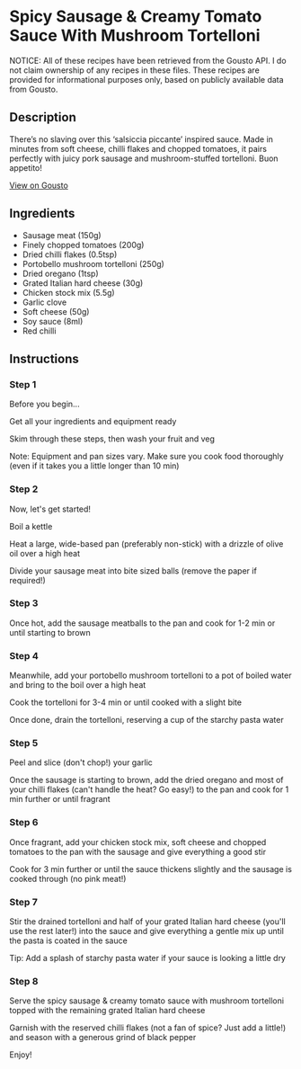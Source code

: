 # Spicy Sausage & Creamy Tomato Sauce With Mushroom Tortelloni 

NOTICE: All of these recipes have been retrieved from the Gousto API. I do not claim ownership of any recipes in these files. These recipes are provided for informational purposes only, based on publicly available data from Gousto.

## Description

There’s no slaving over this ‘salsiccia piccante’ inspired sauce. Made in minutes from soft cheese, chilli flakes and chopped tomatoes, it pairs perfectly with juicy pork sausage and mushroom-stuffed tortelloni. Buon appetito!

[View on Gousto](https://www.gousto.co.uk/recipes/cookbook/spicy-sausage-creamy-tomato-sauce-with-mushroom-tortelloni)

## Ingredients

- Sausage meat (150g)
- Finely chopped tomatoes (200g)
- Dried chilli flakes (0.5tsp)
- Portobello mushroom tortelloni (250g)
- Dried oregano (1tsp)
- Grated Italian hard cheese (30g)
- Chicken stock mix (5.5g)
- Garlic clove
- Soft cheese (50g)
- Soy sauce (8ml)
- Red chilli

## Instructions


### Step 1

Before you begin...

Get all your ingredients and equipment ready

Skim through these steps, then wash your fruit and veg

Note: Equipment and pan sizes vary. Make sure you cook food thoroughly (even if it takes you a little longer than 10 min)


### Step 2

Now, let's get started!

Boil a kettle

Heat a large, wide-based pan (preferably non-stick) with a drizzle of olive oil over a high heat

Divide your sausage meat into bite sized balls (remove the paper if required!)


### Step 3

Once hot, add the sausage meatballs to the pan and cook for 1-2 min or until starting to brown


### Step 4

Meanwhile, add your portobello mushroom tortelloni to a pot of boiled water and bring to the boil over a high heat

Cook the tortelloni for 3-4 min or until cooked with a slight bite

Once done, drain the tortelloni, reserving a cup of the starchy pasta water


### Step 5

Peel and slice (don't chop!) your garlic

Once the sausage is starting to brown, add the dried oregano and most of your chilli flakes (can't handle the heat? Go easy!) to the pan and cook for 1 min further or until fragrant


### Step 6

Once fragrant, add your chicken stock mix, soft cheese and chopped tomatoes to the pan with the sausage and give everything a good stir

Cook for 3 min further or until the sauce thickens slightly and the sausage is cooked through (no pink meat!)


### Step 7

Stir the drained tortelloni and half of your grated Italian hard cheese (you'll use the rest later!) into the sauce and give everything a gentle mix up until the pasta is coated in the sauce

Tip: Add a splash of starchy pasta water if your sauce is looking a little dry

### Step 8

Serve the spicy sausage & creamy tomato sauce with mushroom tortelloni topped with the remaining grated Italian hard cheese

Garnish with the reserved chilli flakes (not a fan of spice? Just add a little!) and season with a generous grind of black pepper

Enjoy!

